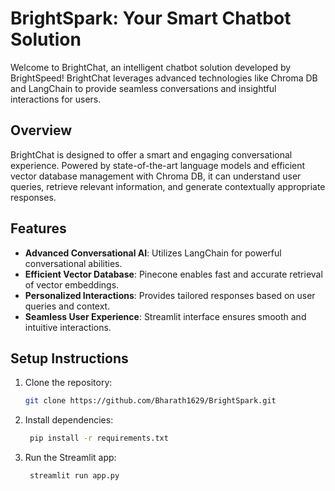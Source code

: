 # BrightSpark: Your Smart Chatbot Solution

Welcome to BrightChat, an intelligent chatbot solution developed by BrightSpeed! BrightChat leverages advanced technologies like Chroma DB and LangChain to provide seamless conversations and insightful interactions for users.

## Overview

BrightChat is designed to offer a smart and engaging conversational experience. Powered by state-of-the-art language models and efficient vector database management with Chroma DB, it can understand user queries, retrieve relevant information, and generate contextually appropriate responses.

## Features

- **Advanced Conversational AI**: Utilizes LangChain for powerful conversational abilities.
- **Efficient Vector Database**: Pinecone enables fast and accurate retrieval of vector embeddings.
- **Personalized Interactions**: Provides tailored responses based on user queries and context.
- **Seamless User Experience**: Streamlit interface ensures smooth and intuitive interactions.

## Setup Instructions

1. Clone the repository:
   ```bash
   git clone https://github.com/Bharath1629/BrightSpark.git

2. Install dependencies:
   ```bash
    pip install -r requirements.txt

4. Run the Streamlit app:
   ```bash
    streamlit run app.py





